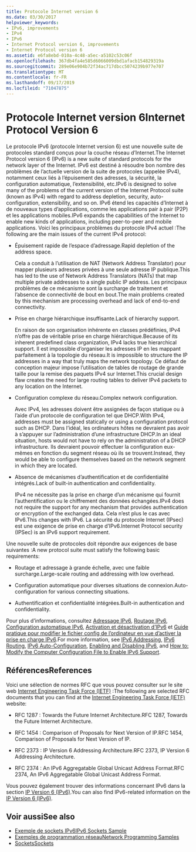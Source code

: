 ```yaml
---
title: Protocole Internet version 6
ms.date: 03/30/2017
helpviewer_keywords:
- IPv6, improvements
- IPv4
- IPv6
- Internet Protocol version 6, improvements
- Internet Protocol version 6
ms.assetid: e6fa8ebd-010a-4c48-a5ec-a5102c53c06f
ms.openlocfilehash: 367db4fa4e585d6066009dbd1afacb154829319a
ms.sourcegitcommit: 289e06e904b72f34ac717dbcc5074239b977e707
ms.translationtype: MT
ms.contentlocale: fr-FR
ms.lasthandoff: 09/17/2019
ms.locfileid: "71047875"
---
```

# <a name="internet-protocol-version-6"></a><span data-ttu-id="c11db-102">Protocole Internet version 6</span><span class="sxs-lookup"><span data-stu-id="c11db-102">Internet Protocol Version 6</span></span>
<span data-ttu-id="c11db-103">Le protocole IPv6 (protocole Internet version 6) est une nouvelle suite de protocoles standard conçus pour la couche réseau d’Internet.</span><span class="sxs-lookup"><span data-stu-id="c11db-103">The Internet Protocol version 6 (IPv6) is a new suite of standard protocols for the network layer of the Internet.</span></span> <span data-ttu-id="c11db-104">IPv6 est destiné à résoudre bon nombre des problèmes de l’actuelle version de la suite de protocoles (appelée IPv4), notamment ceux liés à l’épuisement des adresses, la sécurité, la configuration automatique, l’extensibilité, etc.</span><span class="sxs-lookup"><span data-stu-id="c11db-104">IPv6 is designed to solve many of the problems of the current version of the Internet Protocol suite (known as IPv4) with regard to address depletion, security, auto-configuration, extensibility, and so on.</span></span> <span data-ttu-id="c11db-105">IPv6 étend les capacités d’Internet à de nouveaux types d’applications, comme les applications pair à pair (P2P) et les applications mobiles.</span><span class="sxs-lookup"><span data-stu-id="c11db-105">IPv6 expands the capabilities of the Internet to enable new kinds of applications, including peer-to-peer and mobile applications.</span></span> <span data-ttu-id="c11db-106">Voici les principaux problèmes du protocole IPv4 actuel :</span><span class="sxs-lookup"><span data-stu-id="c11db-106">The following are the main issues of the current IPv4 protocol:</span></span>  
  
- <span data-ttu-id="c11db-107">Épuisement rapide de l’espace d’adressage.</span><span class="sxs-lookup"><span data-stu-id="c11db-107">Rapid depletion of the address space.</span></span>  
  
     <span data-ttu-id="c11db-108">Cela a conduit à l’utilisation de NAT (Network Address Translator) pour mapper plusieurs adresses privées à une seule adresse IP publique.</span><span class="sxs-lookup"><span data-stu-id="c11db-108">This has led to the use of Network Address Translators (NATs) that map multiple private addresses to a single public IP address.</span></span> <span data-ttu-id="c11db-109">Les principaux problèmes de ce mécanisme sont la surcharge de traitement et l’absence de connectivité de bout en bout.</span><span class="sxs-lookup"><span data-stu-id="c11db-109">The main problems created by this mechanism are processing overhead and lack of end-to-end connectivity.</span></span>  
  
- <span data-ttu-id="c11db-110">Prise en charge hiérarchique insuffisante.</span><span class="sxs-lookup"><span data-stu-id="c11db-110">Lack of hierarchy support.</span></span>  
  
     <span data-ttu-id="c11db-111">En raison de son organisation inhérente en classes prédéfinies, IPv4 n’offre pas de véritable prise en charge hiérarchique.</span><span class="sxs-lookup"><span data-stu-id="c11db-111">Because of its inherent predefined class organization, IPv4 lacks true hierarchical support.</span></span> <span data-ttu-id="c11db-112">Il est impossible d’organiser les adresses IP en les mappant parfaitement à la topologie du réseau.</span><span class="sxs-lookup"><span data-stu-id="c11db-112">It is impossible to structure the IP addresses in a way that truly maps the network topology.</span></span> <span data-ttu-id="c11db-113">Ce défaut de conception majeur impose l’utilisation de tables de routage de grande taille pour la remise des paquets IPv4 sur Internet.</span><span class="sxs-lookup"><span data-stu-id="c11db-113">This crucial design flaw creates the need for large routing tables to deliver IPv4 packets to any location on the Internet.</span></span>  
  
- <span data-ttu-id="c11db-114">Configuration complexe du réseau.</span><span class="sxs-lookup"><span data-stu-id="c11db-114">Complex network configuration.</span></span>  
  
     <span data-ttu-id="c11db-115">Avec IPv4, les adresses doivent être assignées de façon statique ou à l’aide d’un protocole de configuration tel que DHCP.</span><span class="sxs-lookup"><span data-stu-id="c11db-115">With IPv4, addresses must be assigned statically or using a configuration protocol such as DHCP.</span></span> <span data-ttu-id="c11db-116">Dans l’idéal, les ordinateurs hôtes ne devraient pas avoir à s’appuyer sur l’administration d’une infrastructure DHCP.</span><span class="sxs-lookup"><span data-stu-id="c11db-116">In an ideal situation, hosts would not have to rely on the administration of a DHCP infrastructure.</span></span> <span data-ttu-id="c11db-117">Ils devraient pouvoir effectuer la configuration eux-mêmes en fonction du segment réseau où ils se trouvent.</span><span class="sxs-lookup"><span data-stu-id="c11db-117">Instead, they would be able to configure themselves based on the network segment in which they are located.</span></span>  
  
- <span data-ttu-id="c11db-118">Absence de mécanismes d’authentification et de confidentialité intégrés.</span><span class="sxs-lookup"><span data-stu-id="c11db-118">Lack of built-in authentication and confidentiality.</span></span>  
  
     <span data-ttu-id="c11db-119">IPv4 ne nécessite pas la prise en charge d’un mécanisme qui fournit l’authentification ou le chiffrement des données échangées.</span><span class="sxs-lookup"><span data-stu-id="c11db-119">IPv4 does not require the support for any mechanism that provides authentication or encryption of the exchanged data.</span></span> <span data-ttu-id="c11db-120">Cela n’est plus le cas avec IPv6.</span><span class="sxs-lookup"><span data-stu-id="c11db-120">This changes with IPv6.</span></span> <span data-ttu-id="c11db-121">La sécurité du protocole Internet (IPsec) est une exigence de prise en charge d’IPv6.</span><span class="sxs-lookup"><span data-stu-id="c11db-121">Internet Protocol security (IPSec) is an IPv6 support requirement.</span></span>  
  
 <span data-ttu-id="c11db-122">Une nouvelle suite de protocoles doit répondre aux exigences de base suivantes :</span><span class="sxs-lookup"><span data-stu-id="c11db-122">A new protocol suite must satisfy the following basic requirements:</span></span>  
  
- <span data-ttu-id="c11db-123">Routage et adressage à grande échelle, avec une faible surcharge.</span><span class="sxs-lookup"><span data-stu-id="c11db-123">Large-scale routing and addressing with low overhead.</span></span>  
  
- <span data-ttu-id="c11db-124">Configuration automatique pour diverses situations de connexion.</span><span class="sxs-lookup"><span data-stu-id="c11db-124">Auto-configuration for various connecting situations.</span></span>  
  
- <span data-ttu-id="c11db-125">Authentification et confidentialité intégrées.</span><span class="sxs-lookup"><span data-stu-id="c11db-125">Built-in authentication and confidentiality.</span></span>  
  
 <span data-ttu-id="c11db-126">Pour plus d’informations, consultez [Adressage IPv6](ipv6-addressing.md), [Routage IPv6](ipv6-routing.md), [Configuration automatique IPv6](ipv6-auto-configuration.md), [Activation et désactivation d’IPv6](enabling-and-disabling-ipv6.md) et [Guide pratique pour modifier le fichier config de l’ordinateur en vue d’activer la prise en charge IPv6](how-to-modify-the-computer-configuration-file-to-enable-ipv6-support.md).</span><span class="sxs-lookup"><span data-stu-id="c11db-126">For more information, see [IPv6 Addressing](ipv6-addressing.md), [IPv6 Routing](ipv6-routing.md), [IPv6 Auto-Configuration](ipv6-auto-configuration.md), [Enabling and Disabling IPv6](enabling-and-disabling-ipv6.md), and [How to: Modify the Computer Configuration File to Enable IPv6 Support](how-to-modify-the-computer-configuration-file-to-enable-ipv6-support.md).</span></span>  
  
## <a name="references"></a><span data-ttu-id="c11db-127">Références</span><span class="sxs-lookup"><span data-stu-id="c11db-127">References</span></span>  
 <span data-ttu-id="c11db-128">Voici une sélection de normes RFC que vous pouvez consulter sur le site web [Internet Engineering Task Force (IETF)](https://www.ietf.org/) :</span><span class="sxs-lookup"><span data-stu-id="c11db-128">The following are selected RFC documents that you can find at the [Internet Engineering Task Force (IETF)](https://www.ietf.org/) website:</span></span>  
  
- <span data-ttu-id="c11db-129">RFC 1287 : Towards the Future Internet Architecture.</span><span class="sxs-lookup"><span data-stu-id="c11db-129">RFC 1287, Towards the Future Internet Architecture.</span></span>  
  
- <span data-ttu-id="c11db-130">RFC 1454 : Comparison of Proposals for Next Version of IP.</span><span class="sxs-lookup"><span data-stu-id="c11db-130">RFC 1454, Comparison of Proposals for Next Version of IP.</span></span>  
  
- <span data-ttu-id="c11db-131">RFC 2373 : IP Version 6 Addressing Architecture.</span><span class="sxs-lookup"><span data-stu-id="c11db-131">RFC 2373, IP Version 6 Addressing Architecture.</span></span>  
  
- <span data-ttu-id="c11db-132">RFC 2374 : An IPv6 Aggregatable Global Unicast Address Format.</span><span class="sxs-lookup"><span data-stu-id="c11db-132">RFC 2374, An IPv6 Aggregatable Global Unicast Address Format.</span></span>  
  
 <span data-ttu-id="c11db-133">Vous pouvez également trouver des informations concernant IPv6 dans la section [IP Version 6 (IPv6)](https://docs.microsoft.com/previous-versions/windows/it-pro/windows-server-2008-R2-and-2008/dd379498%28v=ws.10%29).</span><span class="sxs-lookup"><span data-stu-id="c11db-133">You can also find IPv6-related information on the [IP Version 6 (IPv6)](https://docs.microsoft.com/previous-versions/windows/it-pro/windows-server-2008-R2-and-2008/dd379498%28v=ws.10%29).</span></span>  
  
## <a name="see-also"></a><span data-ttu-id="c11db-134">Voir aussi</span><span class="sxs-lookup"><span data-stu-id="c11db-134">See also</span></span>

- [<span data-ttu-id="c11db-135">Exemple de sockets IPv6</span><span class="sxs-lookup"><span data-stu-id="c11db-135">IPv6 Sockets Sample</span></span>](https://docs.microsoft.com/previous-versions/dotnet/netframework-3.0/ms180981%28v=vs.85%29)
- [<span data-ttu-id="c11db-136">Exemples de programmation réseau</span><span class="sxs-lookup"><span data-stu-id="c11db-136">Network Programming Samples</span></span>](network-programming-samples.md)
- [<span data-ttu-id="c11db-137">Sockets</span><span class="sxs-lookup"><span data-stu-id="c11db-137">Sockets</span></span>](sockets.md)
